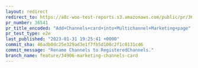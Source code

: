 ```yaml
---
layout: redirect
redirect_to: https://a8c-woo-test-reports.s3.amazonaws.com/public/pr/36541/e2e/index.html
pr_number: 36541
pr_title_encoded: "Add+Channels+card+into+Multichannel+Marketing+page"
pr_test_type: e2e
last_published: "2023-01-31 19:25:41 +0000"
commit_sha: 46adb0dc25e329ad3e1f7fb5d108c2f1c0131cd6
commit_message: "Rename Channels to RegisteredChannels."
branch_name: feature/34906-marketing-channels-card
---
```

